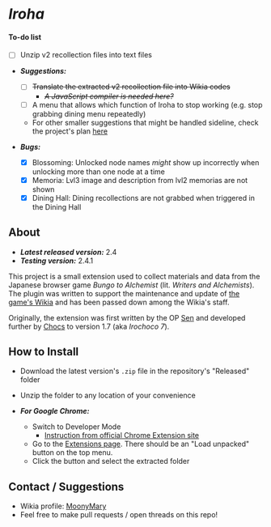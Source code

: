 # *Iroha*
#### To-do list
* [ ] Unzip v2 recollection files into text files

* ***Suggestions:***
    * [ ] ~~Translate the extracted v2 recollection file into Wikia codes~~
        * ~~*A JavaScript compiler is needed here?*~~
    * [ ] A menu that allows which function of Iroha to stop working (e.g. stop grabbing dining menu repeatedly)
    * For other smaller suggestions that might be handled sideline, check the project's plan [here](https://github.com/users/MinhNTran-1227/projects/3)

* ***Bugs:***
    - [X] Blossoming: Unlocked node names *might* show up incorrectly when unlocking more than one node at a time
    - [X] Memoria: Lvl3 image and description from lvl2 memorias are not shown
    - [X] Dining Hall: Dining recollections are not grabbed when triggered in the Dining Hall

## About
* ***Latest released version:*** 2.4
* ***Testing version:*** 2.4.1

This project is a small extension used to collect materials and data from the Japanese browser game *Bungo to Alchemist* (lit. *Writers and Alchemists*). The plugin was written to support the maintenance and update of [the game's Wikia](https://bungo.fandom.com) and has been passed down among the Wikia's staff.

Originally, the extension was first written by the OP [Sen](https://bungo.fandom.com/User:Senelio) and developed further by [Chocs](https://bungo.fandom.com) to version 1.7 (aka *Irochoco 7*).

## How to Install
* Download the latest version's `.zip` file in the repository's "Released" folder
* Unzip the folder to any location of your convenience

* ***For Google Chrome:***
  * Switch to Developer Mode
    * [Instruction from official Chrome Extension site](https://developer.chrome.com/extensions/faq#faq-dev-01)
  * Go to the [Extensions page](chrome://extensions). There should be an "Load unpacked" button on the top menu. 
  * Click the button and select the extracted folder

## Contact / Suggestions
* Wikia profile: [MoonyMary](https://bungo.fandom.com/User:MoonyMary)
* Feel free to make pull requests / open threads on this repo!